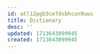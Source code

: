 ```yaml
---
id: atl12pgb3ce7dsbhcun9uws
title: Dictionary
desc: ''
updated: 1713643099945
created: 1713643099945
---
```

